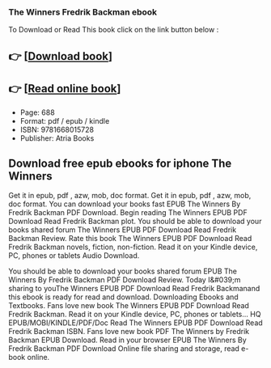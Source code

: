 ### The Winners Fredrik Backman ebook

To Download or Read This book click on the link button below :

## 👉  [**[Download book](http://ebooksharez.info/download.php?group=book&from=github.com&id=648350&lnk=1081 "Download book")**]

## 👉  [**[Read online book](http://ebooksharez.info/download.php?group=book&from=github.com&id=648350&lnk=1081 "Read online book")**]


* Page: 688
* Format: pdf / epub / kindle
* ISBN: 9781668015728
* Publisher: Atria Books



## Download free epub ebooks for iphone The Winners


Get it in epub, pdf , azw, mob, doc format. Get it in epub, pdf , azw, mob, doc format. You can download your books fast EPUB The Winners By Fredrik Backman PDF Download. Begin reading The Winners EPUB PDF Download Read Fredrik Backman plot. You should be able to download your books shared forum The Winners EPUB PDF Download Read Fredrik Backman Review. Rate this book The Winners EPUB PDF Download Read Fredrik Backman novels, fiction, non-fiction. Read it on your Kindle device, PC, phones or tablets Audio Download.

You should be able to download your books shared forum EPUB The Winners By Fredrik Backman PDF Download Review. Today I&amp;#039;m sharing to youThe Winners EPUB PDF Download Read Fredrik Backmanand this ebook is ready for read and download. Downloading Ebooks and Textbooks. Fans love new book The Winners EPUB PDF Download Read Fredrik Backman. Read it on your Kindle device, PC, phones or tablets... HQ EPUB/MOBI/KINDLE/PDF/Doc Read The Winners EPUB PDF Download Read Fredrik Backman ISBN. Fans love new book PDF The Winners by Fredrik Backman EPUB Download. Read in your browser EPUB The Winners By Fredrik Backman PDF Download Online file sharing and storage, read e-book online.





